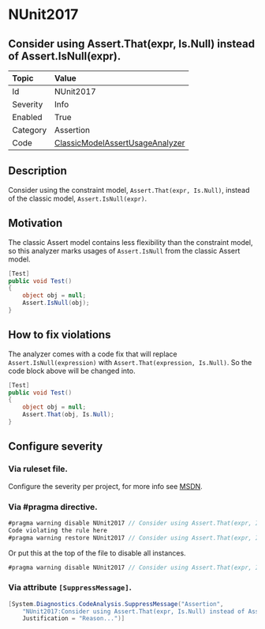 # NUnit2017

## Consider using Assert.That(expr, Is.Null) instead of Assert.IsNull(expr).

| Topic    | Value
| :--      | :--
| Id       | NUnit2017
| Severity | Info
| Enabled  | True
| Category | Assertion
| Code     | [ClassicModelAssertUsageAnalyzer](https://github.com/nunit/nunit.analyzers/blob/0.2.0/src/nunit.analyzers/ClassicModelAssertUsage/ClassicModelAssertUsageAnalyzer.cs)


## Description

Consider using the constraint model, `Assert.That(expr, Is.Null)`, instead of the classic model, `Assert.IsNull(expr)`.

## Motivation

The classic Assert model contains less flexibility than the constraint model,
so this analyzer marks usages of `Assert.IsNull` from the classic Assert model.

```csharp
[Test]
public void Test()
{
    object obj = null;
    Assert.IsNull(obj);
}
```

## How to fix violations

The analyzer comes with a code fix that will replace `Assert.IsNull(expression)` with
`Assert.That(expression, Is.Null)`. So the code block above will be changed into.

```csharp
[Test]
public void Test()
{
    object obj = null;
    Assert.That(obj, Is.Null);
}
```

<!-- start generated config severity -->
## Configure severity

### Via ruleset file.

Configure the severity per project, for more info see [MSDN](https://msdn.microsoft.com/en-us/library/dd264949.aspx).

### Via #pragma directive.

```csharp
#pragma warning disable NUnit2017 // Consider using Assert.That(expr, Is.Null) instead of Assert.IsNull(expr).
Code violating the rule here
#pragma warning restore NUnit2017 // Consider using Assert.That(expr, Is.Null) instead of Assert.IsNull(expr).
```

Or put this at the top of the file to disable all instances.
```csharp
#pragma warning disable NUnit2017 // Consider using Assert.That(expr, Is.Null) instead of Assert.IsNull(expr).
```

### Via attribute `[SuppressMessage]`.

```csharp
[System.Diagnostics.CodeAnalysis.SuppressMessage("Assertion", 
    "NUnit2017:Consider using Assert.That(expr, Is.Null) instead of Assert.IsNull(expr).",
    Justification = "Reason...")]
```
<!-- end generated config severity -->
